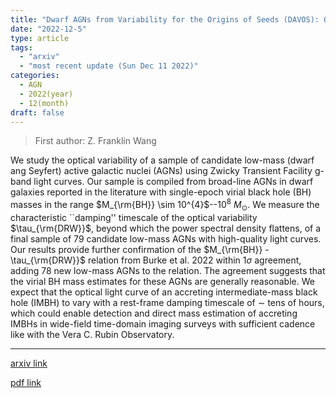```yaml
---
title: "Dwarf AGNs from Variability for the Origins of Seeds (DAVOS): Optical Variability of Broad-line Dwarf AGNs from the Zwicky Transient Facility"
date: "2022-12-5"
type: article
tags:
  - "arxiv"
  - "most recent update (Sun Dec 11 2022)"
categories:
  - AGN
  - 2022(year)
  - 12(month)
draft: false
---
```


> First author: Z. Franklin Wang

 We study the optical variability of a sample of candidate low-mass (dwarf ang
Seyfert) active galactic nuclei (AGNs) using Zwicky Transient Facility g-band
light curves. Our sample is compiled from broad-line AGNs in dwarf galaxies
reported in the literature with single-epoch virial black hole (BH) masses in
the range $M_{\rm{BH}} \sim 10^{4}$--$10^{8}\ M_{\odot}$. We measure the
characteristic ``damping'' timescale of the optical variability
$\tau_{\rm{DRW}}$, beyond which the power spectral density flattens, of a final
sample of 79 candidate low-mass AGNs with high-quality light curves. Our
results provide further confirmation of the $M_{\rm{BH}} - \tau_{\rm{DRW}}$
relation from Burke et al. 2022 within $1\sigma$ agreement, adding 78 new
low-mass AGNs to the relation. The agreement suggests that the virial BH mass
estimates for these AGNs are generally reasonable. We expect that the optical
light curve of an accreting intermediate-mass black hole (IMBH) to vary with a
rest-frame damping timescale of $\sim$ tens of hours, which could enable
detection and direct mass estimation of accreting IMBHs in wide-field
time-domain imaging surveys with sufficient cadence like with the Vera C. Rubin
Observatory.

---
[arxiv link](http://arxiv.org/abs/2212.02321v1)

[pdf link](http://arxiv.org/pdf/2212.02321v1)